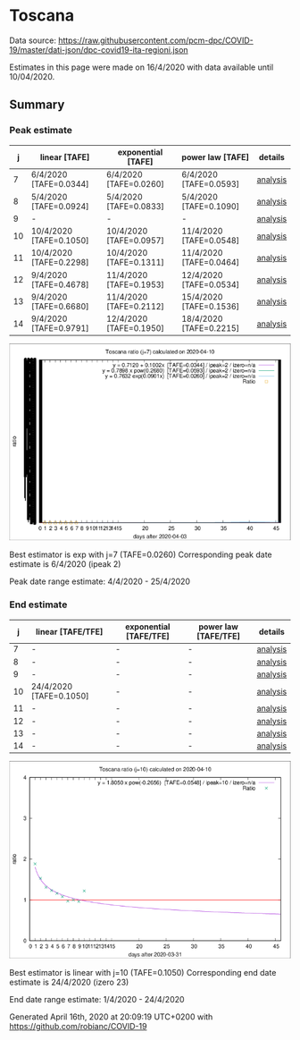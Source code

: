 # Toscana


Data source: https://raw.githubusercontent.com/pcm-dpc/COVID-19/master/dati-json/dpc-covid19-ita-regioni.json

Estimates in this page were made on 16/4/2020 with data available until 10/04/2020.


## Summary 

### Peak estimate 
|j|linear [TAFE]|exponential [TAFE]|power law [TAFE]|details|
|---|----|-----------|---------|-------|
|7|6/4/2020 [TAFE=0.0344]|6/4/2020 [TAFE=0.0260]|6/4/2020 [TAFE=0.0593]|[analysis](COVID-19_toscana_j7_2020-04-10.md)|
|8|5/4/2020 [TAFE=0.0924]|5/4/2020 [TAFE=0.0833]|5/4/2020 [TAFE=0.1090]|[analysis](COVID-19_toscana_j8_2020-04-10.md)|
|9|-|-|-|[analysis](COVID-19_toscana_j9_2020-04-10.md)|
|10|10/4/2020 [TAFE=0.1050]|10/4/2020 [TAFE=0.0957]|11/4/2020 [TAFE=0.0548]|[analysis](COVID-19_toscana_j10_2020-04-10.md)|
|11|10/4/2020 [TAFE=0.2298]|10/4/2020 [TAFE=0.1311]|11/4/2020 [TAFE=0.0464]|[analysis](COVID-19_toscana_j11_2020-04-10.md)|
|12|9/4/2020 [TAFE=0.4678]|11/4/2020 [TAFE=0.1953]|12/4/2020 [TAFE=0.0534]|[analysis](COVID-19_toscana_j12_2020-04-10.md)|
|13|9/4/2020 [TAFE=0.6680]|11/4/2020 [TAFE=0.2112]|15/4/2020 [TAFE=0.1536]|[analysis](COVID-19_toscana_j13_2020-04-10.md)|
|14|9/4/2020 [TAFE=0.9791]|12/4/2020 [TAFE=0.1950]|18/4/2020 [TAFE=0.2215]|[analysis](COVID-19_toscana_j14_2020-04-10.md)|

![best peak estimate](COVID-19_toscana_j7_2020-04-10.png)

Best estimator is exp with j=7 (TAFE=0.0260)
Corresponding peak date estimate is 6/4/2020 (ipeak 2)


Peak date range estimate: 4/4/2020 - 25/4/2020

### End estimate 
|j|linear [TAFE/TFE]|exponential [TAFE/TFE]|power law [TAFE/TFE]|details|
|---|----|-----------|---------|-------|
|7|-|-|-|[analysis](COVID-19_toscana_j7_2020-04-10.md)|
|8|-|-|-|[analysis](COVID-19_toscana_j8_2020-04-10.md)|
|9|-|-|-|[analysis](COVID-19_toscana_j9_2020-04-10.md)|
|10|24/4/2020 [TAFE=0.1050]|-|-|[analysis](COVID-19_toscana_j10_2020-04-10.md)|
|11|-|-|-|[analysis](COVID-19_toscana_j11_2020-04-10.md)|
|12|-|-|-|[analysis](COVID-19_toscana_j12_2020-04-10.md)|
|13|-|-|-|[analysis](COVID-19_toscana_j13_2020-04-10.md)|
|14|-|-|-|[analysis](COVID-19_toscana_j14_2020-04-10.md)|

![best zero estimate](COVID-19_toscana_j10_2020-04-10.png)

Best estimator is linear with j=10 (TAFE=0.1050)
Corresponding end date estimate is 24/4/2020 (izero 23)


End date range estimate: 1/4/2020 - 24/4/2020

Generated April 16th, 2020 at 20:09:19 UTC+0200 with https://github.com/robianc/COVID-19
